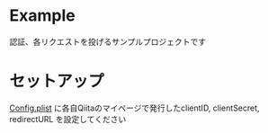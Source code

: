 # Example
認証、各リクエストを投げるサンプルプロジェクトです

# セットアップ
[Config.plist](./Config.plist) に各自Qiitaのマイページで発行したclientID, clientSecret, redirectURL を設定してください
